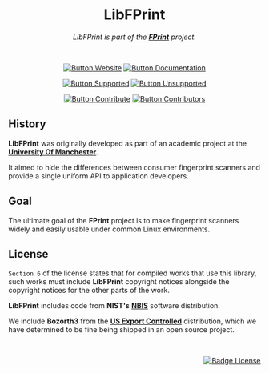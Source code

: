 

<div align="center">

# LibFPrint

*LibFPrint is part of the **[FPrint][Website]** project.*

<br/>

[![Button Website]][Website]
[![Button Documentation]][Documentation]

[![Button Supported]][Supported]
[![Button Unsupported]][Unsupported]

[![Button Contribute]][Contribute]
[![Button Contributors]][Contributors]

</div>

## History

**LibFPrint** was originally developed as part of an
academic project at the **[University Of Manchester]**.

It aimed to hide the differences between consumer
fingerprint scanners and provide a single uniform
API to application developers.

## Goal

The ultimate goal of the **FPrint** project is to make
fingerprint scanners widely and easily usable under
common Linux environments.

## License

`Section 6` of the license states that for compiled works that use
this library, such works must include **LibFPrint** copyright notices
alongside the copyright notices for the other parts of the work.

**LibFPrint** includes code from **NIST's** **[NBIS]** software distribution.

We include **Bozorth3** from the **[US Export Controlled]**
distribution, which we have determined to be fine
being shipped in an open source project.

<br/>

<div align="right">

[![Badge License]][License]

</div>


<!----------------------------------------------------------------------------->

[Documentation]: https://fprint.freedesktop.org/libfprint-dev/
[Contributors]: https://gitlab.freedesktop.org/libfprint/libfprint/-/graphs/master
[Unsupported]: https://gitlab.freedesktop.org/libfprint/wiki/-/wikis/Unsupported-Devices
[Supported]: https://fprint.freedesktop.org/supported-devices.html
[Website]: https://fprint.freedesktop.org/

[Contribute]: ./HACKING.md
[License]: ./COPYING

[University Of Manchester]: https://www.manchester.ac.uk/
[US Export Controlled]: https://fprint.freedesktop.org/us-export-control.html
[NBIS]: http://fingerprint.nist.gov/NBIS/index.html


<!---------------------------------[ Badges ]---------------------------------->

[Badge License]: https://img.shields.io/badge/License-LGPL2.1-015d93.svg?style=for-the-badge&labelColor=blue


<!---------------------------------[ Buttons ]--------------------------------->

[Button Documentation]: https://img.shields.io/badge/Documentation-04ACE6?style=for-the-badge&logoColor=white&logo=BookStack
[Button Contributors]: https://img.shields.io/badge/Contributors-FF4F8B?style=for-the-badge&logoColor=white&logo=ActiGraph
[Button Unsupported]: https://img.shields.io/badge/Unsupported_Devices-EF2D5E?style=for-the-badge&logoColor=white&logo=AdBlock
[Button Contribute]: https://img.shields.io/badge/Contribute-66459B?style=for-the-badge&logoColor=white&logo=Git
[Button Supported]: https://img.shields.io/badge/Supported_Devices-428813?style=for-the-badge&logoColor=white&logo=AdGuard
[Button Website]: https://img.shields.io/badge/Homepage-3B80AE?style=for-the-badge&logoColor=white&logo=freedesktopDotOrg
